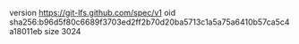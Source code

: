 version https://git-lfs.github.com/spec/v1
oid sha256:b96d5f80c6689f3703ed2ff2b70d20ba5713c1a5a75a6410b57ca5c4a18011eb
size 3024
